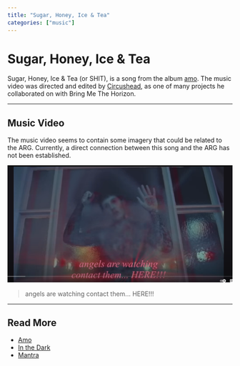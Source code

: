 ```yaml
---
title: "Sugar, Honey, Ice & Tea"
categories: ["music"]
---
```

# Sugar, Honey, Ice & Tea

Sugar, Honey, Ice & Tea (or SHIT), is a song from the album [amo](./amo). The music video was 
directed and edited by [Circushead](https://circushead.co/pages/bring-me-the-horizon-sugar-honey-ice-tea), 
as one of many projects he collaborated on with Bring Me The Horizon.

***

## Music Video

The music video seems to contain some imagery that could be related to the ARG. 
Currently, a direct connection between this song and the ARG has not been established.

![Screenshot of the music video](../../Resources/music/amo/shit1.png)

> angels are watching
> contact them... HERE!!!

***

## Read More

- [Amo](./amo)
- [In the Dark](./amo-in-the-dark)
- [Mantra](./amo-mantra)